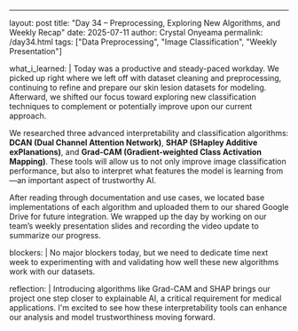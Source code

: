 ---
layout: post
title: "Day 34 – Preprocessing, Exploring New Algorithms, and Weekly Recap"
date: 2025-07-11
author: Crystal Onyeama
permalink: /day34.html
tags: ["Data Preprocessing", "Image Classification", "Weekly Presentation"]

what_i_learned: |
  Today was a productive and steady-paced workday. We picked up right where we left off with dataset cleaning and preprocessing, continuing to refine and prepare our skin lesion datasets for modeling. Afterward, we shifted our focus toward exploring new classification techniques to complement or potentially improve upon our current approach.

  We researched three advanced interpretability and classification algorithms: **DCAN (Dual Channel Attention Network)**, **SHAP (SHapley Additive exPlanations)**, and **Grad-CAM (Gradient-weighted Class Activation Mapping)**. These tools will allow us to not only improve image classification performance, but also to interpret what features the model is learning from—an important aspect of trustworthy AI.

  After reading through documentation and use cases, we located base implementations of each algorithm and uploaded them to our shared Google Drive for future integration. We wrapped up the day by working on our team’s weekly presentation slides and recording the video update to summarize our progress.

blockers: |
  No major blockers today, but we need to dedicate time next week to experimenting with and validating how well these new algorithms work with our datasets.

reflection: |
  Introducing algorithms like Grad-CAM and SHAP brings our project one step closer to explainable AI, a critical requirement for medical applications. I'm excited to see how these interpretability tools can enhance our analysis and model trustworthiness moving forward.
